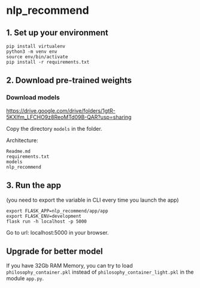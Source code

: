 # nlp_recommend

## 1. Set up your environment
```
pip install virtualenv
python3 -m venv env
source env/bin/activate
pip install -r requirements.txt 
```

## 2. Download pre-trained weights

### Download models

https://drive.google.com/drive/folders/1gtR-5KXIfm_LFCHO9z8ReoMTd09B-QAR?usp=sharing

Copy the directory ``models`` in the folder.

Architecture:

    Readme.md
    requirements.txt
    models
    nlp_recommend

## 3. Run the app

(you need to export the variable in CLI every time you launch the app)

```
export FLASK_APP=nlp_recommend/app/app
export FLASK_ENV=development
flask run -h localhost -p 5000
```

Go to url: localhost:5000 in your browser. 

## Upgrade for better model

If you have 32Gb RAM Memory, you can try to load ``philosophy_container.pkl`` instead of ``philosophy_container_light.pkl`` in the module ``app.py``.